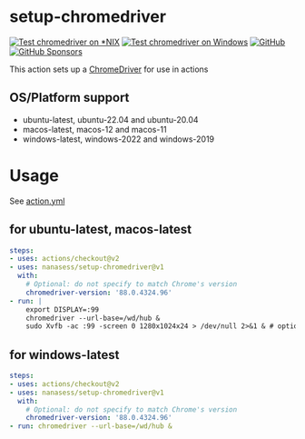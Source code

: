# setup-chromedriver

[![Test chromedriver on *NIX](https://github.com/nanasess/setup-chromedriver/actions/workflows/test.yml/badge.svg)](https://github.com/nanasess/setup-chromedriver/actions/workflows/test.yml)
[![Test chromedriver on Windows](https://github.com/nanasess/setup-chromedriver/actions/workflows/windows.yml/badge.svg)](https://github.com/nanasess/setup-chromedriver/actions/workflows/windows.yml)
[![GitHub](https://img.shields.io/github/license/nanasess/setup-chromedriver)](./LICENSE)
[![GitHub Sponsors](https://img.shields.io/github/sponsors/nanasess)](https://github.com/sponsors/nanasess)

This action sets up a [ChromeDriver](https://chromedriver.chromium.org/) for use in actions

## OS/Platform support

- ubuntu-latest, ubuntu-22.04 and ubuntu-20.04
- macos-latest, macos-12 and macos-11
- windows-latest, windows-2022 and windows-2019

# Usage

See [action.yml](action.yml)

## for ubuntu-latest, macos-latest

``` yaml
steps:
- uses: actions/checkout@v2
- uses: nanasess/setup-chromedriver@v1
  with:
    # Optional: do not specify to match Chrome's version
    chromedriver-version: '88.0.4324.96'
- run: |
    export DISPLAY=:99
    chromedriver --url-base=/wd/hub &
    sudo Xvfb -ac :99 -screen 0 1280x1024x24 > /dev/null 2>&1 & # optional
 ```

## for windows-latest

``` yaml
steps:
- uses: actions/checkout@v2
- uses: nanasess/setup-chromedriver@v1
  with:
    # Optional: do not specify to match Chrome's version
    chromedriver-version: '88.0.4324.96'
- run: chromedriver --url-base=/wd/hub &
 ```

